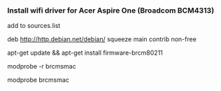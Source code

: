 ### Install wifi driver for Acer Aspire One (Broadcom BCM4313)

add to sources.list

deb http://http.debian.net/debian/ squeeze main contrib non-free

apt-get update && apt-get install firmware-brcm80211

modprobe -r brcmsmac

modprobe brcmsmac
